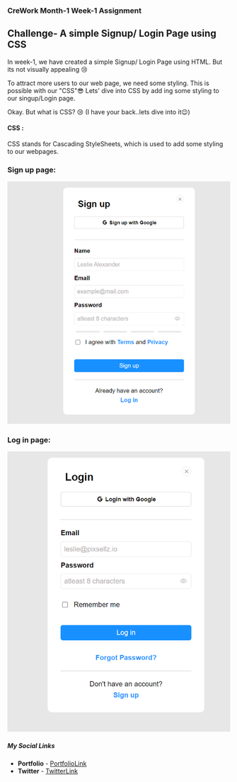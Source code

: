 ### CreWork Month-1 Week-1 Assignment

## Challenge- A simple Signup/ Login Page using CSS

In week-1, we have created a simple Signup/ Login Page using HTML. 
But its not visually appealing 😢

To attract more users to our web page, we need some styling. This is possible with our "CSS"😎
Lets' dive into  CSS by add ing some styling to our singup/Login page.

Okay. But what is CSS? 😢 (I have your back..lets dive into it😉)



#### CSS : 
CSS stands for Cascading StyleSheets, which is used to add some styling to our webpages.





### Sign up page: 

<img src="https://github.com/shanolhere/CreWork/blob/main/week-2/assets/signup.PNG" alt="signup page">

### Log in page: 

<img src="https://github.com/shanolhere/CreWork/blob/main/week-2/assets/login.PNG" alt="login page">

##### **My Social Links**

- **Portfolio**  - [PortfolioLink](https://sabiya.netlify.app/)
- **Twitter** - [TwitterLink](https://twitter.com/nerd_fswd)
